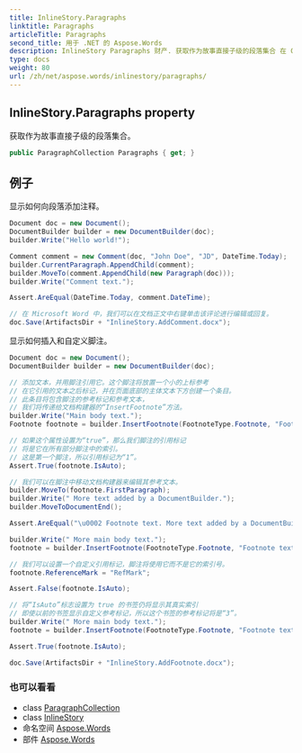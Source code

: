 ```yaml
---
title: InlineStory.Paragraphs
linktitle: Paragraphs
articleTitle: Paragraphs
second_title: 用于 .NET 的 Aspose.Words
description: InlineStory Paragraphs 财产. 获取作为故事直接子级的段落集合 在 C#.
type: docs
weight: 80
url: /zh/net/aspose.words/inlinestory/paragraphs/
---
```

## InlineStory.Paragraphs property

获取作为故事直接子级的段落集合。

```csharp
public ParagraphCollection Paragraphs { get; }
```

## 例子

显示如何向段落添加注释。

```csharp
Document doc = new Document();
DocumentBuilder builder = new DocumentBuilder(doc);
builder.Write("Hello world!");

Comment comment = new Comment(doc, "John Doe", "JD", DateTime.Today);
builder.CurrentParagraph.AppendChild(comment);
builder.MoveTo(comment.AppendChild(new Paragraph(doc)));
builder.Write("Comment text.");

Assert.AreEqual(DateTime.Today, comment.DateTime);

// 在 Microsoft Word 中，我们可以在文档正文中右键单击该评论进行编辑或回复。 
doc.Save(ArtifactsDir + "InlineStory.AddComment.docx");
```

显示如何插入和自定义脚注。

```csharp
Document doc = new Document();
DocumentBuilder builder = new DocumentBuilder(doc);

// 添加文本，并用脚注引用它。这个脚注将放置一个小的上标参考
// 在它引用的文本之后标记，并在页面底部的主体文本下方创建一个条目。
// 此条目将包含脚注的参考标记和参考文本，
// 我们将传递给文档构建器的“InsertFootnote”方法。
builder.Write("Main body text.");
Footnote footnote = builder.InsertFootnote(FootnoteType.Footnote, "Footnote text.");

// 如果这个属性设置为“true”，那么我们脚注的引用标记
// 将是它在所有部分脚注中的索引。
// 这是第一个脚注，所以引用标记为“1”。
Assert.True(footnote.IsAuto);

// 我们可以在脚注中移动文档构建器来编辑其参考文本。 
builder.MoveTo(footnote.FirstParagraph);
builder.Write(" More text added by a DocumentBuilder.");
builder.MoveToDocumentEnd();

Assert.AreEqual("\u0002 Footnote text. More text added by a DocumentBuilder.", footnote.GetText().Trim());

builder.Write(" More main body text.");
footnote = builder.InsertFootnote(FootnoteType.Footnote, "Footnote text.");

// 我们可以设置一个自定义引用标记，脚注将使用它而不是它的索引号。
footnote.ReferenceMark = "RefMark";

Assert.False(footnote.IsAuto);

// 将“IsAuto”标志设置为 true 的书签仍将显示其真实索引
// 即使以前的书签显示自定义参考标记，所以这个书签的参考标记将是“3”。
builder.Write(" More main body text.");
footnote = builder.InsertFootnote(FootnoteType.Footnote, "Footnote text.");

Assert.True(footnote.IsAuto);

doc.Save(ArtifactsDir + "InlineStory.AddFootnote.docx");
```

### 也可以看看

* class [ParagraphCollection](../../paragraphcollection/)
* class [InlineStory](../)
* 命名空间 [Aspose.Words](../../../aspose.words/)
* 部件 [Aspose.Words](../../../)
